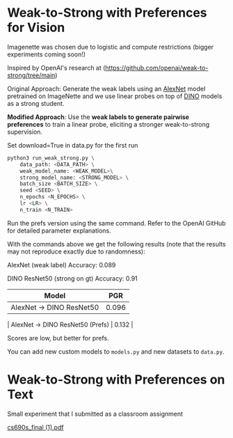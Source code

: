 # Weak-to-Strong with Preferences for Vision

Imagenette was chosen due to logistic and compute restrictions (bigger experiments coming soon!)

Inspired by OpenAI's research at (https://github.com/openai/weak-to-strong/tree/main)

Original Approach: Generate the weak labels using an [AlexNet](https://pytorch.org/vision/main/models/generated/torchvision.models.alexnet.html) model pretrained on ImageNette and we use linear probes on top of [DINO](https://github.com/facebookresearch/dino) models as a strong student.

**Modified Approach**: Use the **weak labels to generate pairwise preferences** to train a linear probe, eliciting a stronger weak-to-strong supervision.

Set download=True in data.py for the first run

```bash
python3 run_weak_strong.py \
    data_path: <DATA_PATH> \
    weak_model_name: <WEAK_MODEL>\
    strong_model_name: <STRONG_MODEL> \
    batch_size <BATCH_SIZE> \
    seed <SEED> \
    n_epochs <N_EPOCHS> \
    lr <LR> \
    n_train <N_TRAIN>
```

Run the prefs version using the same command. Refer to the OpenAI GitHub for detailed parameter explanations.

With the commands above we get the following results (note that the results may not reproduce exactly due to randomness):

AlexNet (weak label) Accuracy: 0.089

DINO ResNet50 (strong on gt) Accuracy: 0.91

| Model                           | PGR   |
| ------------------------------- | ----- |
| AlexNet → DINO ResNet50         | 0.096 |

| AlexNet → DINO ResNet50 (Prefs) | 0.132 |

Scores are low, but better for prefs.

You can add new custom models to `models.py` and new datasets to `data.py`.


# Weak-to-Strong with Preferences on Text

Small experiment that I submitted as a classroom assignment

[cs690s_final (1).pdf](https://github.com/user-attachments/files/16101485/cs690s_final.1.pdf)





